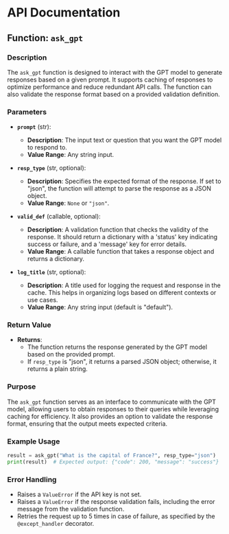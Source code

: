 # API Documentation

## Function: `ask_gpt`

### Description
The `ask_gpt` function is designed to interact with the GPT model to generate responses based on a given prompt. It supports caching of responses to optimize performance and reduce redundant API calls. The function can also validate the response format based on a provided validation definition.

### Parameters
- **`prompt`** (str): 
  - **Description**: The input text or question that you want the GPT model to respond to.
  - **Value Range**: Any string input.
  
- **`resp_type`** (str, optional): 
  - **Description**: Specifies the expected format of the response. If set to "json", the function will attempt to parse the response as a JSON object.
  - **Value Range**: `None` or `"json"`.
  
- **`valid_def`** (callable, optional): 
  - **Description**: A validation function that checks the validity of the response. It should return a dictionary with a 'status' key indicating success or failure, and a 'message' key for error details.
  - **Value Range**: A callable function that takes a response object and returns a dictionary.
  
- **`log_title`** (str, optional): 
  - **Description**: A title used for logging the request and response in the cache. This helps in organizing logs based on different contexts or use cases.
  - **Value Range**: Any string input (default is "default").

### Return Value
- **Returns**: 
  - The function returns the response generated by the GPT model based on the provided prompt.
  - If `resp_type` is "json", it returns a parsed JSON object; otherwise, it returns a plain string.

### Purpose
The `ask_gpt` function serves as an interface to communicate with the GPT model, allowing users to obtain responses to their queries while leveraging caching for efficiency. It also provides an option to validate the response format, ensuring that the output meets expected criteria.

### Example Usage
```python
result = ask_gpt("What is the capital of France?", resp_type="json")
print(result)  # Expected output: {"code": 200, "message": "success"}
```

### Error Handling
- Raises a `ValueError` if the API key is not set.
- Raises a `ValueError` if the response validation fails, including the error message from the validation function.
- Retries the request up to 5 times in case of failure, as specified by the `@except_handler` decorator.